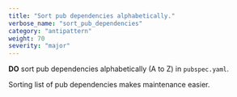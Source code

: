 ```yaml
---
title: "Sort pub dependencies alphabetically."
verbose_name: "sort_pub_dependencies"
category: "antipattern"
weight: 70
severity: "major"
---
```

**DO** sort pub dependencies alphabetically (A to Z) in `pubspec.yaml`.

Sorting list of pub dependencies makes maintenance easier.
